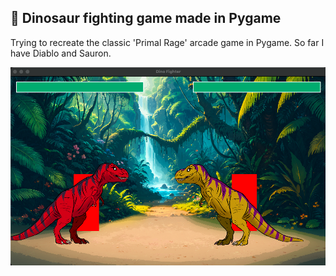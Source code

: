 ## 🦖 Dinosaur fighting game made in Pygame 

Trying to recreate the classic 'Primal Rage' arcade game in Pygame.
So far I have Diablo and Sauron.

![screenshot 1](images/1.png)
